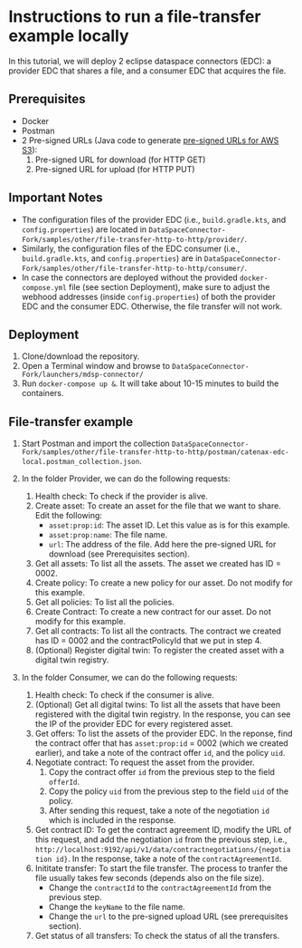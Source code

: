 # Instructions to run a file-transfer example locally

In this tutorial, we will deploy 2 eclipse dataspace connectors (EDC): a provider EDC that shares a file, and a consumer EDC that acquires the file. 

## Prerequisites

- Docker
- Postman
- 2 Pre-signed URLs (Java code to generate [pre-signed URLs for AWS S3](https://code.siemens.com/-/snippets/2984)):
    1. Pre-signed URL for download (for HTTP GET)
    1. Pre-signed URL for upload (for HTTP PUT)

## Important Notes

- The configuration files of the provider EDC (i.e., `build.gradle.kts`, and `config.properties`) are located in `DataSpaceConnector-Fork/samples/other/file-transfer-http-to-http/provider/`.
- Similarly, the configuration files of the EDC consumer (i.e., `build.gradle.kts`, and `config.properties`) are in `DataSpaceConnector-Fork/samples/other/file-transfer-http-to-http/consumer/`.
- In case the connectors are deployed without the provided `docker-compose.yml` file (see section Deployment), make sure to adjust the webhood addresses (inside `config.properties`) of both the provider EDC and the consumer EDC. Otherwise, the file transfer will not work.

## Deployment

1. Clone/download the repository.
1. Open a Terminal window and browse to `DataSpaceConnector-Fork/launchers/mdsp-connector/`
1. Run `docker-compose up &`. It will take about 10-15 minutes to build the containers.

## File-transfer example

1. Start Postman and import the collection `DataSpaceConnector-Fork/samples/other/file-transfer-http-to-http/postman/catenax-edc-local.postman_collection.json`.
1. In the folder Provider, we can do the following requests:

    1. Health check: To check if the provider is alive.
    1. Create asset: To create an asset for the file that we want to share. Edit the following:
        - `asset:prop:id`: The asset ID. Let this value as is for this example.
        - `asset:prop:name`: The file name.
        - `url`: The address of the file. Add here the pre-signed URL for download (see Prerequisites section).
    1. Get all assets: To list all the assets. The asset we created has ID = 0002.
    1. Create policy: To create a new policy for our asset. Do not modify for this example.
    1. Get all policies: To list all the policies.
    1. Create Contract: To create a new contract for our asset. Do not modify for this example.
    1. Get all contracts: To list all the contracts. The contract we created has ID = 0002 and the contractPolicyId that we put in step 4.
    1. (Optional) Register digital twin: To register the created asset with a digital twin registry.

1. In the folder Consumer, we can do the following requests:

    1. Health check: To check if the consumer is alive.
    1. (Optional) Get all digital twins: To list all the assets that have been registered with the digital twin registry. In the response, you can see the IP of the provider EDC for every registered asset.
    1. Get offers: To list the assets of the provider EDC. In the reponse, find the contract offer that has `asset:prop:id` = 0002 (which we created earlier), and take a note of the contract offer `id`, and the policy `uid`.
    1. Negotiate contract: To request the asset from the provider.
        1. Copy the contract offer `id` from the previous step to the field `offerId`.
        1. Copy the policy `uid` from the previous step to the field `uid` of the policy.
        1. After sending this request, take a note of the negotiation `id` which is included in the response.
    1. Get contract ID: To get the contract agreement ID, modify the URL of this request, and add the negotiation `id` from the previous step, i.e., `http://localhost:9192/api/v1/data/contractnegotiations/{negotiation id}`. In the response, take a note of the `contractAgreementId`.
    1. Inititate transfer: To start the file transfer. The process to tranfer the file usually takes few seconds (depends also on the file size).
        - Change the `contractId` to the `contractAgreementId` from the previous step.
        - Change the `keyName` to the file name.
        - Change the `url` to the pre-signed upload URL (see prerequisites section).
    1. Get status of all transfers: To check the status of all the transfers. 
